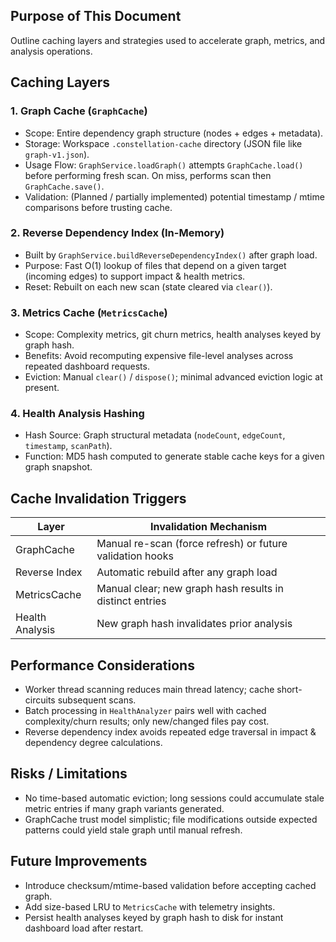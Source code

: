 ## Purpose of This Document

Outline caching layers and strategies used to accelerate graph, metrics, and analysis operations.

## Caching Layers

### 1. Graph Cache (`GraphCache`)

- Scope: Entire dependency graph structure (nodes + edges + metadata).
- Storage: Workspace `.constellation-cache` directory (JSON file like `graph-v1.json`).
- Usage Flow: `GraphService.loadGraph()` attempts `GraphCache.load()` before performing fresh scan. On miss, performs scan then `GraphCache.save()`.
- Validation: (Planned / partially implemented) potential timestamp / mtime comparisons before trusting cache.

### 2. Reverse Dependency Index (In-Memory)

- Built by `GraphService.buildReverseDependencyIndex()` after graph load.
- Purpose: Fast O(1) lookup of files that depend on a given target (incoming edges) to support impact & health metrics.
- Reset: Rebuilt on each new scan (state cleared via `clear()`).

### 3. Metrics Cache (`MetricsCache`)

- Scope: Complexity metrics, git churn metrics, health analyses keyed by graph hash.
- Benefits: Avoid recomputing expensive file-level analyses across repeated dashboard requests.
- Eviction: Manual `clear()` / `dispose()`; minimal advanced eviction logic at present.

### 4. Health Analysis Hashing

- Hash Source: Graph structural metadata (`nodeCount`, `edgeCount`, `timestamp`, `scanPath`).
- Function: MD5 hash computed to generate stable cache keys for a given graph snapshot.

## Cache Invalidation Triggers

| Layer           | Invalidation Mechanism                                    |
| --------------- | --------------------------------------------------------- |
| GraphCache      | Manual re-scan (force refresh) or future validation hooks |
| Reverse Index   | Automatic rebuild after any graph load                    |
| MetricsCache    | Manual clear; new graph hash results in distinct entries  |
| Health Analysis | New graph hash invalidates prior analysis                 |

## Performance Considerations

- Worker thread scanning reduces main thread latency; cache short-circuits subsequent scans.
- Batch processing in `HealthAnalyzer` pairs well with cached complexity/churn results; only new/changed files pay cost.
- Reverse dependency index avoids repeated edge traversal in impact & dependency degree calculations.

## Risks / Limitations

- No time-based automatic eviction; long sessions could accumulate stale metric entries if many graph variants generated.
- GraphCache trust model simplistic; file modifications outside expected patterns could yield stale graph until manual refresh.

## Future Improvements

- Introduce checksum/mtime-based validation before accepting cached graph.
- Add size-based LRU to `MetricsCache` with telemetry insights.
- Persist health analyses keyed by graph hash to disk for instant dashboard load after restart.
